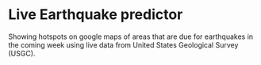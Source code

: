 # Live Earthquake predictor

Showing hotspots on google maps of areas that are due for earthquakes in the coming week using live data from United States Geological Survey (USGC). 





